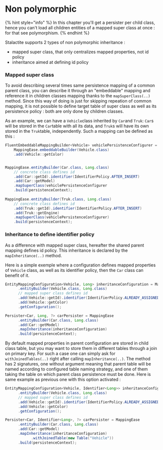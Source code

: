 # Non polymorphic

{% hint style="info" %}
In this chapter you'll get a persister per child class, hence you can't load all children entities of a mapped super class at once : for that see polymorphism.
{% endhint %}

Stalactite supports 2 types of non polymorphic inheritance :&#x20;

* mapped super class, that only centralizes mapped properties, not id policy
* inheritance aimed at defining id policy

### Mapped super class

To avoid describing several times same persistence mapping of a common parent class, you can describe it through an "embeddable" mapping and reference it in children classes mapping thanks to the `mapSuperClass(..)` method. Since this way of doing is just for skipping repeation of common mapping, it is not possible to define target table of super class as well as its persistence policy : both are only done by children classes.

As an example, we can have a `Vehicle`class inherited by `Car`and `Truk`: `Car`s will be stored in the `Car`table with all its data, and `Truk`s will have its own stored in the `Truk`table, independently. Such a mapping can be defined as this :

```java
FluentEmbeddableMappingBuilder<Vehicle> vehiclePersistenceConfigurer =
    MappingEase.embeddableBuilder(Vehicle.class)
	.add(Vehicle::getColor)


MappingEase.entityBuilder(Car.class, Long.class)
	// concrete class defines id
	.add(Car::getId).identifier(IdentifierPolicy.AFTER_INSERT)
	.add(Car::getModel)
	.mapSuperClass(vehiclePersistenceConfigurer
	.build(persistenceContext);
	
MappingEase.entityBuilder(Truk.class, Long.class)
	// concrete class defines id
	.add(Truk::getId).identifier(IdentifierPolicy.AFTER_INSERT)
	.add(Truk::getEngine)
	.mapSuperClass(vehiclePersistenceConfigurer)
	.build(persistenceContext);
```



### Inheritance to define identifier policy

As a difference with mapped super class, hereafter the shared parent mapping defines id policy. This inheritance is declared by the `mapInheritance(..)` method.

Here is a simple exemple where a configuration defines mapped properties of `Vehicle` class, as well as its identifier policy, then the `Car` class can benefit of it.

```java
EntityMappingConfiguration<Vehicle, Long> inheritanceConfiguration = MappingEase
      .entityBuilder(Vehicle.class, Long.class)
      // mapped super class defines id
      .add(Vehicle::getId).identifier(IdentifierPolicy.ALREADY_ASSIGNED)
      .add(Vehicle::getColor)
      .getConfiguration();

Persister<Car, Long, ?> carPersister = MappingEase
      .entityBuilder(Car.class, Long.class)
      .add(Car::getModel)
      .mapInheritance(inheritanceConfiguration)
      .build(persistenceContext);
```



By default mapped properties in parent configuration are stored in child class table, but you may want to store them in different tables through a join on primary key. For such a case one can simply ask for `withJoinedTables(..)` right after calling `mapInheritance(..)`. The method has 2 signatures, one without argument meaning that parent table will be named according to configured table naming strategy, and one of them taking the table on which parent class persistence must be done. Here is same example as previous one with this option activated :

```java
EntityMappingConfiguration<Vehicle, Identifier<Long>> inheritanceConfiguration = MappingEase
      .entityBuilder(Vehicle.class, Long.class)
      // mapped super class defines id
      .add(Vehicle::getId).identifier(IdentifierPolicy.ALREADY_ASSIGNED)
      .add(Vehicle::getColor)
      .getConfiguration();

Persister<Car, Identifier<Long>, ?> carPersister = MappingEase
      .entityBuilder(Car.class, Long.class)
      .add(Car::getModel)
      .mapInheritance(inheritanceConfiguration)
            .withJoinedTable(new Table("Vehicle"))
      .build(persistenceContext);
```
